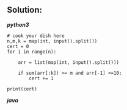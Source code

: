 ## Solution:
***python3***
```
# cook your dish here
n,m,k = map(int, input().split())
cert = 0
for i in range(n):
    
    arr = list(map(int, input().split()))
    
    if sum(arr[:k]) >= m and arr[-1] <=10:
        cert += 1
        
print(cert)

```

***java***
```

```